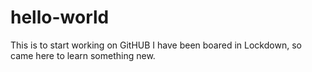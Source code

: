 # hello-world
This is to start working on GitHUB
I have been boared in Lockdown, so came here to learn something new.
